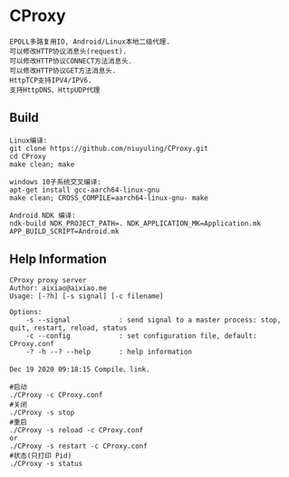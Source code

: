 # CProxy

    EPOLL多路复用IO, Android/Linux本地二级代理.  
    可以修改HTTP协议消息头(request).  
    可以修改HTTP协议CONNECT方法消息头.  
    可以修改HTTP协议GET方法消息头.  
    HttpTCP支持IPV4/IPV6.
    支持HttpDNS、HttpUDP代理

## Build

    Linux编译:  
    git clone https://github.com/niuyuling/CProxy.git  
    cd CProxy  
    make clean; make  
    
    windows 10子系统交叉编译:  
    apt-get install gcc-aarch64-linux-gnu  
    make clean; CROSS_COMPILE=aarch64-linux-gnu- make  
    
    Android NDK 编译:  
    ndk-build NDK_PROJECT_PATH=. NDK_APPLICATION_MK=Application.mk APP_BUILD_SCRIPT=Android.mk  

## Help Information

    CProxy proxy server
    Author: aixiao@aixiao.me
    Usage: [-?h] [-s signal] [-c filename]

    Options:
        -s --signal            : send signal to a master process: stop, quit, restart, reload, status
        -c --config            : set configuration file, default: CProxy.conf
        -? -h --? --help       : help information

    Dec 19 2020 09:18:15 Compile、link.

    #启动
    ./CProxy -c CProxy.conf
    #关闭
    ./CProxy -s stop
    #重启
    ./CProxy -s reload -c CProxy.conf
    or
    ./CProxy -s restart -c CProxy.conf
    #状态(只打印 Pid)
    ./CProxy -s status
